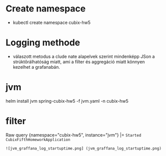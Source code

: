 # Create namespace
- kubectl create namespace cubix-hw5

# Logging methode
- válaszott metodus a clude nate alapelvek szerint mindenképp JSon a strúktőrálhatóság miatt, ami a filter és aggregáció miatt könnyen kezelhet a grafanabán.

# jvm
helm install jvm spring-cubix-hw5 -f jvm.yaml  -n cubix-hw5

# filter 
Raw query
{namespace="cubix-hw5", instance="jvm"} |= `Started CubixFifthHomeworkApplication`

```
![jvm_graffana_log_startuptime.png] (jvm_graffana_log_startuptime.png)
```
